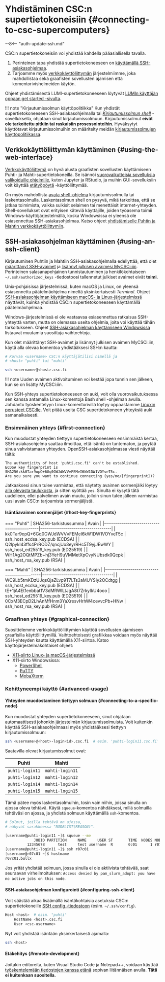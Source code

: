 # Yhdistäminen CSC:n supertietokoneisiin {#connecting-to-csc-supercomputers}

--8<-- "auth-update-ssh.md"

CSC:n supertietokoneisiin voi yhdistää kahdella pääasiallisella tavalla.

1. Perinteinen tapa yhdistää supertietokoneeseen on
   [käyttämällä SSH-asiakasohjelmaa](#using-an-ssh-client).
2. Tarjoamme myös [verkkokäyttöliittymän](#using-the-web-interface) järjestelmiimme,
   joka mahdollistaa sekä graafisten sovellusten ajamisen että komentorivishelmeiden käytön.

Ohjeet yhdistämisestä LUMI-supertietokoneeseen löytyvät
[LUMIn käyttäjän oppaan get started -sivulta](https://docs.lumi-supercomputer.eu/firststeps/getstarted/).

!!! note "Kirjautumissolmun käyttöpolitiikka"
    Kun yhdistät supertietokoneeseen SSH-asiakasohjelmalla tai 
    [*Kirjautumissolmun shell*](../webinterface/shell.md) -sovelluksella, ohjataan sinut
    kirjautumissolmuun. Kirjautumissolmut **eivät ole tarkoitettu pitkiin tai raskaisiin prosessointeihin**.
    Hyväksytyt käyttötavat kirjautumissolmuihin on määritelty meidän
    [kirjautumissolmujen käyttöpolitiikassa](../usage-policy.md#login-nodes).

## Verkkokäyttöliittymän käyttäminen {#using-the-web-interface}

[Verkkokäyttöliittymä](../webinterface/index.md) on hyvä alusta
graafisten sovellusten käyttämiseen Puhti- ja Mahti-supertietokoneilla.
Se isännöi
[vuorovaikutteisia sovelluksia valikoiduille ohjelmille](../webinterface/apps.md),
kuten Jupyter ja RStudio, ja muihin GUI-sovelluksiin voit käyttää
[etätyöpöytä](../webinterface/desktop.md) -käyttöliittymää.

On myös mahdollista [avata shell-ohjelma](../webinterface/shell.md)
kirjautumissolmulla tai laskentasolmulla. Laskentasolmun shell on pysyvä, mikä tarkoittaa, että se jatkaa toimimista, vaikka sulkisit selaimen tai menettäisit internet-yhteyden. Shell-sovellukset ovat erityisen käteviä käyttäjille, joiden työasema toimii Windows-käyttöjärjestelmällä, koska Windowsissa ei yleensä ole esiasennettua SSH-asiakasohjelmaa. Katso ohjeet [yhdistämiselle Puhtin ja Mahtin verkkokäyttöliittymiin](../webinterface/connecting.md).

## SSH-asiakasohjelman käyttäminen {#using-an-ssh-client}

Kirjautuminen Puhtiin ja Mahtiin SSH-asiakasohjelmalla edellyttää, että olet
[määrittänyt SSH-avaimet](ssh-keys.md) ja
[lisännyt julkisen avaimesi MyCSCi:iin](ssh-keys.md#adding-public-key-in-mycsc).
Perinteinen salasanapohjainen tunnistautuminen ja henkilökohtaiseen
`~/.ssh/authorized_keys` -tiedostoosi tallennetut julkiset avaimet eivät **toimi**.

Unix-pohjaisissa järjestelmissä, kuten macOS ja Linux, on yleensä esiasennettu
päätelmäohjelma nimeltä yksinkertaisesti *Terminal*. Ohjeet [SSH-asiakasohjelman käyttämiseen macOS- ja Linux-järjestelmissä](ssh-unix.md) näyttävät, kuinka yhdistää CSC:n supertietokoneeseen käyttämällä päätelmäohjelmaa.

Windows-järjestelmissä ei ole vastaavaa esiasennettua ratkaisua SSH-yhteyttä varten, mutta on olemassa useita ohjelmia, joita voi käyttää tähän tarkoitukseen. Ohjeet [SSH-asiakasohjelman käyttämiseen Windowsissa](ssh-windows.md) listaavat muutamia suosittuja vaihtoehtoja.

Kun olet määrittänyt SSH-avaimet ja lisännyt julkisen avaimen MyCSCi:iin, käytä alla olevaa komentoa yhdistääksesi SSH:n kautta:

```bash
# Korvaa <username> CSC:n käyttäjätilisi nimellä ja
# <host> "puhti" tai "mahti"

ssh <username>@<host>.csc.fi
```

!!! note
    Uuden avaimen aktivoituminen voi kestää jopa tunnin sen jälkeen, kun se on lisätty MyCSCi:iin.

Kun SSH-yhteys supertietokoneeseen on auki, voit olla vuorovaikutuksessa sen kanssa antamalla Linux-komentoja Bash shell -ohjelman avulla. Johdanto työskentelyyn Linux-komentorivillä löytyy oppaastamme
[Linuxin perusteet CSC:lle](../../support/tutorials/env-guide/index.md).
Voit pitää useita CSC supertietokoneen yhteyksiä auki samanaikaisesti.

### Ensimmäinen yhteys {#first-connection}

Kun muodostat yhteyden tiettyyn supertietokoneeseen ensimmäistä kertaa, SSH-asiakasohjelma saattaa ilmoittaa, että isäntä on tuntematon, ja pyytää sinua vahvistamaan yhteyden. OpenSSH-asiakasohjelmassa viesti näyttää tältä:

```text
The authenticity of host 'puhti.csc.fi' can't be established.
ECDSA key fingerprint is SHA256:kk0Tar9opQ+6Gq0GWJdWVVvFEMeI6kW1DW1VOYveT5c.
Are you sure you want to continue connecting (yes/no/[fingerprint])?
```

Jatkaaksesi sinun tulee varmistaa, että näytetty avaimen sormenjälki löytyy [alla olevasta taulukosta](#host-key-fingerprints), ja sitten syöttää `yes`. Sinulta ei kysytä tätä uudelleen, ellei palvelimen avain muutu, jolloin sinun tulee jälleen varmistaa uusi avain CSC:n tarjoamista sormenjäljistä.

#### Isäntäavaimen sormenjäljet {#host-key-fingerprints}

=== "Puhti"
    | SHA256-tarkistussumma                       | Avain                              |
    |---------------------------------------------|------------------------------------|
    | kk0Tar9opQ+6Gq0GWJdWVVvFEMeI6kW1DW1VOYveT5c | ssh_host_ecdsa_key.pub (ECDSA)     |
    | Q2lpykI43ffs4PrRODZ/qncjUo3eyrRHc5T9yjJEwWY | ssh_host_ed25519_key.pub (ED25519) |
    | WH1Ag2OQtMPZb+hj3YeH9uVMMetXpCvyNUbsdk0Qcpk | ssh_host_rsa_key.pub (RSA)         |

=== "Mahti"
    | SHA256-tarkistussumma                       | Avain                              |
    |---------------------------------------------|------------------------------------|
    | WC9Lb5tmKDzUJqsQjaZLvp9T7LTs3aMUYSIy2OCdtgg | ssh_host_ecdsa_key.pub (ECDSA)     |
    | tE+1jA4Et1enbbat1V3dMRWlLtJgA8t7ZrkyIkU4ooo | ssh_host_ed25519_key.pub (ED25519) |
    | 0CxM3ECpD2LhAnMfHnm3YaXresvHrhW4cevvcPb+HNw | ssh_host_rsa_key.pub (RSA)         |

### Graafinen yhteys {#graphical-connection}

Suosittelemme verkkokäyttöliittymien käyttöä sovellusten ajamiseen graafisilla käyttöliittymillä. Vaihtoehtoisesti grafiikkaa voidaan myös näyttää SSH-yhteyden kautta käyttämällä X11-siirtoa. Katso käyttöjärjestelmäkohtaiset ohjeet:

* [X11-siirto Linux- ja macOS-järjestelmissä](ssh-unix.md#graphical-connection)
* X11-siirto Windowsissa:
    * [PowerShell](ssh-windows.md#graphical-connection-powershell)
    * [PuTTY](ssh-windows.md#graphical-connection-putty)
    * [MobaXterm](ssh-windows.md#graphical-connection-mobaxterm)

### Kehittyneempi käyttö {#advanced-usage}

#### Yhteyden muodostaminen tiettyyn solmuun {#connecting-to-a-specific-node}

Kun muodostat yhteyden supertietokoneeseen, sinut ohjataan automaattisesti johonkin järjestelmän kirjautumissolmuista. Voit kuitenkin käyttää SSH-asiakasohjelmaasi myös yhdistääksesi tiettyyn kirjautumissolmuun:

```bash
ssh <username>@<host>-login<id>.csc.fi  # esim. 'puhti-login11.csc.fi'
```

Saatavilla olevat kirjautumissolmut ovat:

| Puhti | Mahti |
|-|-|
| `puhti-login11` | `mahti-login11` |
| `puhti-login12` | `mahti-login12` |
| `puhti-login14` | `mahti-login14` |
| `puhti-login15` | `mahti-login15` |

Tämä pätee myös laskentasolmuihin, tosin vain niihin, joissa sinulla on ajossa oleva tehtävä. Käytä `squeue`-komentoa nähdäksesi, millä solmuilla tehtäväsi on ajossa, ja yhdistä solmuun käyttämällä `ssh`-komentoa.

```bash
# Solmut, joilla tehtävä on ajossa,
# näkyvät sarakkeessa "NODELIST(REASON)".

[username@puhti-login11 ~]$ squeue --me
             JOBID PARTITION     NAME     USER ST       TIME  NODES NODELIST(REASON)
          12345678      test     test username  R       0:01      1 r07c01
[username@puhti-login11 ~]$ ssh r07c01
[username@r07c01 ~]$ hostname
r07c01.bullx
```

Jos yrität yhdistää solmuun, jossa sinulla ei ole aktiivista tehtävää, saat seuraavan virheilmoituksen: `Access denied by pam_slurm_adopt: you have no active jobs on this node`.

#### SSH-asiakasohjelman konfigurointi {#configuring-ssh-client}

Voit säästää aikaa lisäämällä isäntäkohtaisia asetuksia CSC:n supertietokoneille [SSH config -tiedostoon](https://www.ssh.com/academy/ssh/config) (esim. `~/.ssh/config`).

```bash
Host <host>  # esim. "puhti"
    HostName <host>.csc.fi
    User <csc-username>
```

Nyt voit yhdistää isäntään yksinkertaisesti ajamalla:

```bash
ssh <host>
```

#### Etäkehitys {#remote-development}

Joitakin editoreita, kuten Visual Studio Code ja Notepad++, voidaan käyttää
[työskentelemään tiedostojen kanssa etänä](../../support/tutorials/remote-dev.md)
sopivan liitännäisen avulla. **Tätä ei kuitenkaan suositella.**